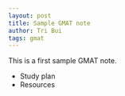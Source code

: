 ```yaml
---
layout: post
title: Sample GMAT note
author: Tri Bui
tags: gmat
---
```

This is a first sample GMAT note.
- Study plan
- Resources

